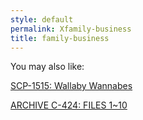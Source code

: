 ```yaml
---
style: default
permalink: Xfamily-business
title: family-business
---
```

You may also like:

[SCP-1515: Wallaby Wannabes](http://scp-wiki.net/scp-1515)

[ARCHIVE C-424: FILES 1~10](http://scp-wiki.net/archive-c-424)
